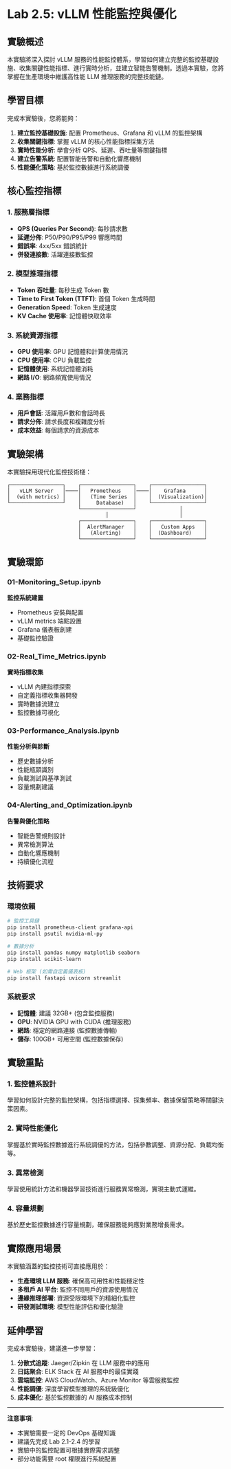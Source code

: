# Lab 2.5: vLLM 性能監控與優化

## 實驗概述

本實驗將深入探討 vLLM 服務的性能監控體系，學習如何建立完整的監控基礎設施、收集關鍵性能指標、進行實時分析，並建立智能告警機制。透過本實驗，您將掌握在生產環境中維護高性能 LLM 推理服務的完整技能鏈。

## 學習目標

完成本實驗後，您將能夠：

1. **建立監控基礎設施**: 配置 Prometheus、Grafana 和 vLLM 的監控架構
2. **收集關鍵指標**: 掌握 vLLM 的核心性能指標採集方法
3. **實時性能分析**: 學會分析 QPS、延遲、吞吐量等關鍵指標
4. **建立告警系統**: 配置智能告警和自動化響應機制
5. **性能優化策略**: 基於監控數據進行系統調優

## 核心監控指標

### 1. 服務層指標
- **QPS (Queries Per Second)**: 每秒請求數
- **延遲分佈**: P50/P90/P95/P99 響應時間
- **錯誤率**: 4xx/5xx 錯誤統計
- **併發連接數**: 活躍連接數監控

### 2. 模型推理指標
- **Token 吞吐量**: 每秒生成 Token 數
- **Time to First Token (TTFT)**: 首個 Token 生成時間
- **Generation Speed**: Token 生成速度
- **KV Cache 使用率**: 記憶體快取效率

### 3. 系統資源指標
- **GPU 使用率**: GPU 記憶體和計算使用情況
- **CPU 使用率**: CPU 負載監控
- **記憶體使用**: 系統記憶體消耗
- **網路 I/O**: 網路頻寬使用情況

### 4. 業務指標
- **用戶會話**: 活躍用戶數和會話時長
- **請求分佈**: 請求長度和複雜度分析
- **成本效益**: 每個請求的資源成本

## 實驗架構

本實驗採用現代化監控技術棧：

```
┌─────────────────┐    ┌─────────────────┐    ┌─────────────────┐
│   vLLM Server   │────│   Prometheus    │────│    Grafana      │
│  (with metrics) │    │   (Time Series  │    │  (Visualization)│
└─────────────────┘    │     Database)   │    └─────────────────┘
                       └─────────────────┘              │
                                │                       │
                       ┌─────────────────┐    ┌─────────────────┐
                       │  AlertManager   │    │   Custom Apps   │
                       │   (Alerting)    │    │  (Dashboard)    │
                       └─────────────────┘    └─────────────────┘
```

## 實驗環節

### 01-Monitoring_Setup.ipynb
**監控系統建置**
- Prometheus 安裝與配置
- vLLM metrics 端點設置
- Grafana 儀表板創建
- 基礎監控驗證

### 02-Real_Time_Metrics.ipynb
**實時指標收集**
- vLLM 內建指標探索
- 自定義指標收集器開發
- 實時數據流建立
- 監控數據可視化

### 03-Performance_Analysis.ipynb
**性能分析與診斷**
- 歷史數據分析
- 性能瓶頸識別
- 負載測試與基準測試
- 容量規劃建議

### 04-Alerting_and_Optimization.ipynb
**告警與優化策略**
- 智能告警規則設計
- 異常檢測算法
- 自動化響應機制
- 持續優化流程

## 技術要求

### 環境依賴
```bash
# 監控工具鏈
pip install prometheus-client grafana-api
pip install psutil nvidia-ml-py

# 數據分析
pip install pandas numpy matplotlib seaborn
pip install scikit-learn

# Web 框架 (如需自定義儀表板)
pip install fastapi uvicorn streamlit
```

### 系統要求
- **記憶體**: 建議 32GB+ (包含監控服務)
- **GPU**: NVIDIA GPU with CUDA (推理服務)
- **網路**: 穩定的網路連接 (監控數據傳輸)
- **儲存**: 100GB+ 可用空間 (監控數據保存)

## 實驗重點

### 1. 監控體系設計
學習如何設計完整的監控架構，包括指標選擇、採集頻率、數據保留策略等關鍵決策因素。

### 2. 實時性能優化
掌握基於實時監控數據進行系統調優的方法，包括參數調整、資源分配、負載均衡等。

### 3. 異常檢測
學習使用統計方法和機器學習技術進行服務異常檢測，實現主動式運維。

### 4. 容量規劃
基於歷史監控數據進行容量規劃，確保服務能夠應對業務增長需求。

## 實際應用場景

本實驗涵蓋的監控技術可直接應用於：

- **生產環境 LLM 服務**: 確保高可用性和性能穩定性
- **多租戶 AI 平台**: 監控不同用戶的資源使用情況
- **邊緣推理部署**: 資源受限環境下的精細化監控
- **研發測試環境**: 模型性能評估和優化驗證

## 延伸學習

完成本實驗後，建議進一步學習：

1. **分散式追蹤**: Jaeger/Zipkin 在 LLM 服務中的應用
2. **日誌聚合**: ELK Stack 在 AI 服務中的最佳實踐
3. **雲端監控**: AWS CloudWatch、Azure Monitor 等雲服務監控
4. **性能調優**: 深度學習模型推理的系統級優化
5. **成本優化**: 基於監控數據的 AI 服務成本控制

---

**注意事項**:
- 本實驗需要一定的 DevOps 基礎知識
- 建議先完成 Lab 2.1-2.4 的學習
- 實驗中的監控配置可根據實際需求調整
- 部分功能需要 root 權限進行系統配置